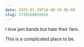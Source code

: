 ```yaml
---
date: 2025-01-29T10:40:59-06:00
slug: 1738168859926
---
```


I love jam bands but hate their fans.

This is a complicated place to be.
